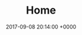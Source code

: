 ---
title: Home
date: 2017-09-08 20:14:00 +0000
is_nav_page: false
is_split: true
layout: pages
hero_image: "/uploads/hero.jpg"
blocks:
- template: heading
  text_alignment: center
  heading: Photographer, writer, and designer working and living in Northern California.
page_type: split
---